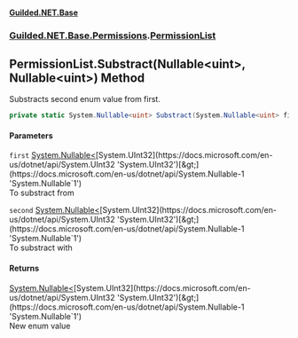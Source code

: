 
#### [Guilded.NET.Base](index 'index')
### [Guilded.NET.Base.Permissions](index#Guilded_NET_Base_Permissions 'Guilded.NET.Base.Permissions').[PermissionList](PermissionList 'Guilded.NET.Base.Permissions.PermissionList')
## PermissionList.Substract(Nullable&lt;uint&gt;, Nullable&lt;uint&gt;) Method
Substracts second enum value from first.  
```csharp
private static System.Nullable<uint> Substract(System.Nullable<uint> first, System.Nullable<uint> second);
```

#### Parameters
<a name='Guilded_NET_Base_Permissions_PermissionList_Substract(System_Nullable_uint__System_Nullable_uint_)_first'></a>
`first` [System.Nullable&lt;](https://docs.microsoft.com/en-us/dotnet/api/System.Nullable-1 'System.Nullable`1')[System.UInt32](https://docs.microsoft.com/en-us/dotnet/api/System.UInt32 'System.UInt32')[&gt;](https://docs.microsoft.com/en-us/dotnet/api/System.Nullable-1 'System.Nullable`1')  
To substract from
  
<a name='Guilded_NET_Base_Permissions_PermissionList_Substract(System_Nullable_uint__System_Nullable_uint_)_second'></a>
`second` [System.Nullable&lt;](https://docs.microsoft.com/en-us/dotnet/api/System.Nullable-1 'System.Nullable`1')[System.UInt32](https://docs.microsoft.com/en-us/dotnet/api/System.UInt32 'System.UInt32')[&gt;](https://docs.microsoft.com/en-us/dotnet/api/System.Nullable-1 'System.Nullable`1')  
To substract with
  

#### Returns
[System.Nullable&lt;](https://docs.microsoft.com/en-us/dotnet/api/System.Nullable-1 'System.Nullable`1')[System.UInt32](https://docs.microsoft.com/en-us/dotnet/api/System.UInt32 'System.UInt32')[&gt;](https://docs.microsoft.com/en-us/dotnet/api/System.Nullable-1 'System.Nullable`1')  
New enum value

